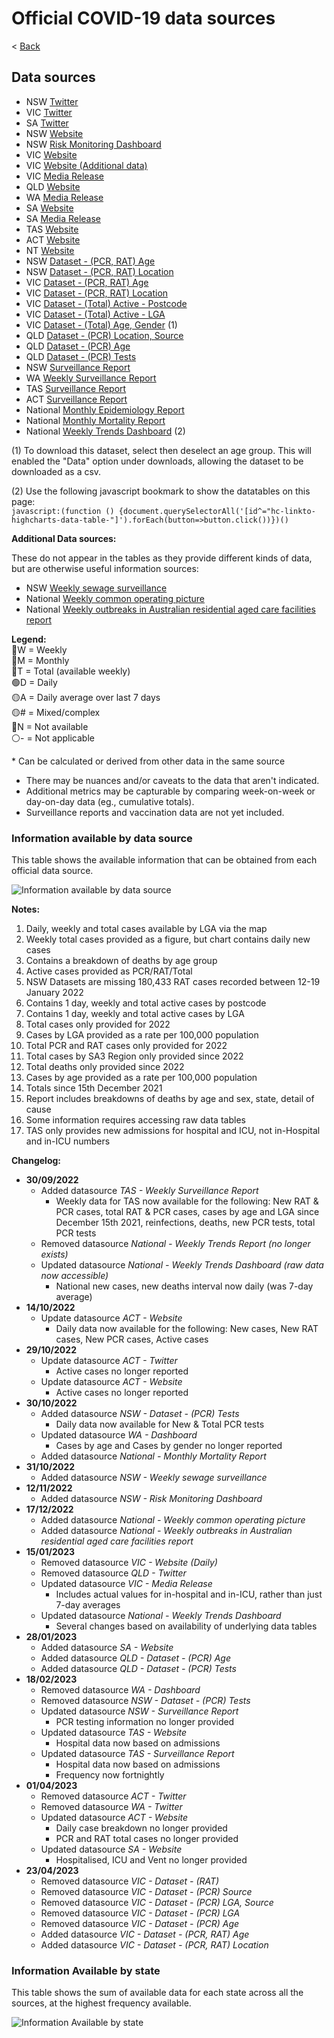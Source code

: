 # Official COVID-19 data sources

< [Back](README.md)

## Data sources

 * NSW	[Twitter](https://twitter.com/NSWHealth)
 * VIC	[Twitter](https://twitter.com/VicGovDH)
 * SA	[Twitter](https://twitter.com/SAHealth)
 * NSW	[Website](https://www.health.nsw.gov.au/Infectious/covid-19/Pages/stats-nsw.aspx)
 * NSW	[Risk Monitoring Dashboard](https://aci.health.nsw.gov.au/covid-19/critical-intelligence-unit/dashboard)
 * VIC	[Website](https://www.coronavirus.vic.gov.au/victorian-coronavirus-covid-19-data)
 * VIC	[Website (Additional data)](https://www.coronavirus.vic.gov.au/victorian-coronavirus-covid-19-data)
 * VIC	[Media Release](https://www.health.vic.gov.au/media-centre/media-releases)
 * QLD	[Website](https://www.qld.gov.au/health/conditions/health-alerts/coronavirus-covid-19/queensland-covid-19-statistics)
 * WA	[Media Release](https://ww2.health.wa.gov.au/News/Media-releases-listing-page)
 * SA	[Website](https://www.sahealth.sa.gov.au/wps/wcm/connect/public+content/sa+health+internet/conditions/infectious+diseases/covid-19/response/latest+updates/covid-19+dashboard)
 * SA	[Media Release](https://www.sahealth.sa.gov.au/wps/wcm/connect/public+content/sa+health+internet/about+us/news+and+media/all+media+releases?mr-sort=date-desc&mr-pg=1)
 * TAS	[Website](https://www.coronavirus.tas.gov.au/facts/tasmanian-statistics)
 * ACT	[Website](https://www.covid19.act.gov.au/updates/act-covid-19-statistics)
 * NT	[Website](https://health.nt.gov.au/covid-19/data)
 * NSW	[Dataset - (PCR, RAT) Age](https://data.nsw.gov.au/data/dataset/nsw-covid-19-cases-by-age-range/resource/4b03bc25-ab4b-46c0-bb3e-0c839c9915c5)
 * NSW	[Dataset - (PCR, RAT) Location](https://data.nsw.gov.au/data/dataset/covid-19-cases-by-location/resource/5d63b527-e2b8-4c42-ad6f-677f14433520)
 * VIC	[Dataset - (PCR, RAT) Age](https://discover.data.vic.gov.au/dataset/victorian-coronavirus-data/resource/0783f3ec-497c-4892-aa96-50762c7b2ccb)
 * VIC	[Dataset - (PCR, RAT) Location](https://discover.data.vic.gov.au/dataset/victorian-coronavirus-data/resource/bcebb71b-9318-4afc-b2a3-ccd38ad31287)
 * VIC	[Dataset - (Total) Active  - Postcode](https://docs.google.com/spreadsheets/d/e/2PACX-1vTwXSqlP56q78lZKxc092o6UuIyi7VqOIQj6RM4QmlVPgtJZfbgzv0a3X7wQQkhNu8MFolhVwMy4VnF/pub?gid=0&single=true&output=csv)
 * VIC	[Dataset - (Total) Active  - LGA](https://docs.google.com/spreadsheets/d/e/2PACX-1vQ9oKYNQhJ6v85dQ9qsybfMfc-eaJ9oKVDZKx-VGUr6szNoTbvsLTzpEaJ3oW_LZTklZbz70hDBUt-d/pub?gid=0&single=true&output=csv)
 * VIC	[Dataset - (Total) Age, Gender](https://public.tableau.com/views/GenderAgeGroup/CasesDashboard?%3Alanguage=en-US&%3Aembed=y&%3Aembed_code_version=3&%3AloadOrderID=4&%3Adisplay_count=y&publish=yes&%3Aorigin=viz_share_link&%3Asize=1056%2C25&&%3AshowVizHome=n&%3Atabs=n&%3AapiID=host2#navType=1&navSrc=Parse) (1)
 * QLD	[Dataset - (PCR) Location, Source](https://www.data.qld.gov.au/dataset/queensland-covid-19-case-line-list-location-source-of-infection)
 * QLD	[Dataset - (PCR) Age](https://www.data.qld.gov.au/dataset/queensland-covid-19-case-line-list-age-groups)
 * QLD	[Dataset - (PCR) Tests](https://www.data.qld.gov.au/dataset/queensland-covid-19-pathology-testing-totals)
 * NSW	[Surveillance Report](https://www.health.nsw.gov.au/Infectious/covid-19/Pages/weekly-reports.aspx)
 * WA	[Weekly Surveillance Report](https://ww2.health.wa.gov.au/Articles/F_I/Infectious-disease-data/COVID19-Weekly-Surveillance-Report)
 * TAS	[Surveillance Report](https://www.coronavirus.tas.gov.au/facts/tasmanian-statistics/weekly-report)
 * ACT	[Surveillance Report](https://www.covid19.act.gov.au/updates/act-covid-19-statistics)
 * National	[Monthly Epidemiology Report](https://www1.health.gov.au/internet/main/publishing.nsf/Content/novel_coronavirus_2019_ncov_weekly_epidemiology_reports_australia_2020.htm)
 * National	[Monthly Mortality Report](https://www.abs.gov.au/statistics/health/causes-death/related-articles)
 * National	[Weekly Trends Dashboard](https://www.health.gov.au/health-alerts/covid-19/case-numbers-and-statistics) (2)

(1) To download this dataset, select then deselect an age group. This will enabled the "Data" option under downloads, allowing the dataset to be downloaded as a csv.

(2) Use the following javascript bookmark to show the datatables on this page:  
```javascript:(function () {document.querySelectorAll('[id^="hc-linkto-highcharts-data-table-"]').forEach(button=>button.click())})()```

**Additional Data sources:**  

These do not appear in the tables as they provide different kinds of data, but are otherwise useful information sources:

 * NSW	[Weekly sewage surveillance](https://www.health.nsw.gov.au/Infectious/covid-19/Pages/sewage-surveillance-weekly-result.aspx)
 * National	[Weekly common operating picture](https://www.health.gov.au/resources/collections/coronavirus-covid-19-common-operating-picture)
 * National	[Weekly outbreaks in Australian residential aged care facilities report](https://www.health.gov.au/resources/collections/covid-19-outbreaks-in-australian-residential-aged-care-facilities)
 
**Legend:**  
🔵W = Weekly  
🔵M = Monthly  
🔵T = Total (available weekly)  
🟢D = Daily  
🟡A = Daily average over last 7 days  
🟡# = Mixed/complex  
🔴N = Not available  
⚪- = Not applicable

\* Can be calculated or derived from other data in the same source

 * There may be nuances and/or caveats to the data that aren't indicated.
 * Additional metrics may be capturable by comparing week-on-week or day-on-day data (eg., cumulative totals).
 * Surveillance reports and vaccination data are not yet included.

### Information available by data source

This table shows the available information that can be obtained from each official data source.

![Information available by data source](../data/InformationByDataSource_20230423.PNG)

**Notes:**
1. Daily, weekly and total cases available by LGA via the map
2. Weekly total cases provided as a figure, but chart contains daily new cases
3. Contains a breakdown of deaths by age group
4. Active cases provided as PCR/RAT/Total
5. NSW Datasets are missing 180,433 RAT cases recorded between 12-19 January 2022
6. Contains 1 day, weekly and total active cases by postcode
7. Contains 1 day, weekly and total active cases by LGA
8. Total cases only provided for 2022
9. Cases by LGA provided as a rate per 100,000 population
10. Total PCR and RAT cases only provided for 2022
11. Total cases by SA3 Region only provided since 2022
12. Total deaths only provided since 2022
13. Cases by age provided as a rate per 100,000 population
14.	Totals since 15th December 2021
15.	Report includes breakdowns of deaths by age and sex, state, detail of cause
16.	Some information requires accessing raw data tables
17.	TAS only provides new admissions for hospital and ICU, not in-Hospital and in-ICU numbers

**Changelog:**

 - **30/09/2022**
   - Added datasource *TAS - Weekly Surveillance Report*
     - Weekly data for TAS now available for the following: New RAT & PCR cases, total RAT & PCR cases, cases by age and LGA since December 15th 2021, reinfections, deaths, new PCR tests, total PCR tests
   - Removed datasource *National - Weekly Trends Report (no longer exists)*
   - Updated datasource *National - Weekly Trends Dashboard (raw data now accessible)*
     - National new cases, new deaths interval now daily (was 7-day average)
 - **14/10/2022**
   - Update datasource *ACT - Website*
	 - Daily data now available for the following: New cases, New RAT cases, New PCR cases, Active cases
 - **29/10/2022**
   - Update datasource *ACT - Twitter*
	 - Active cases no longer reported
   - Update datasource *ACT - Website*
	 - Active cases no longer reported
 - **30/10/2022**
   - Added datasource *NSW - Dataset - (PCR) Tests*
	 - Daily data now available for New & Total PCR tests
   - Updated datasource *WA - Dashboard*
	 - Cases by age and Cases by gender no longer reported
   - Added datasource *National - Monthly Mortality Report*
 - **31/10/2022**
   - Added datasource *NSW - Weekly sewage surveillance*
 - **12/11/2022**
   - Added datasource *NSW - Risk Monitoring Dashboard*
 - **17/12/2022**
   - Added datasource *National - Weekly common operating picture*
   - Added datasource *National - Weekly outbreaks in Australian residential aged care facilities report*
 - **15/01/2023**
   - Removed datasource *VIC - Website (Daily)*
   - Removed datasource *QLD - Twitter*
   - Updated datasource *VIC - Media Release*
	 - Includes actual values for in-hospital and in-ICU, rather than just 7-day averages
   - Updated datasource *National - Weekly Trends Dashboard*
	 - Several changes based on availability of underlying data tables
 - **28/01/2023**
   - Added datasource *SA - Website*
   - Added datasource *QLD - Dataset - (PCR) Age*
   - Added datasource *QLD - Dataset - (PCR) Tests*
 - **18/02/2023**
   - Removed datasource *WA - Dashboard*
   - Removed datasource *NSW - Dataset - (PCR) Tests*
   - Updated datasource *NSW - Surveillance Report*
	 - PCR testing information no longer provided
   - Updated datasource *TAS - Website*
	 - Hospital data now based on admissions
   - Updated datasource *TAS - Surveillance Report*
	 - Hospital data now based on admissions
	 - Frequency now fortnightly
 - **01/04/2023**
   - Removed datasource *ACT - Twitter*
   - Removed datasource *WA - Twitter*
   - Updated datasource *ACT - Website*
	 - Daily case breakdown no longer provided
	 - PCR and RAT total cases no longer provided
   - Updated datasource *SA - Website*
	 - Hospitalised, ICU and Vent no longer provided
 - **23/04/2023**
   - Removed datasource *VIC - Dataset - (RAT)*
   - Removed datasource *VIC - Dataset - (PCR) Source*
   - Removed datasource *VIC - Dataset - (PCR) LGA, Source*
   - Removed datasource *VIC - Dataset - (PCR) LGA*
   - Removed datasource *VIC - Dataset - (PCR) Age*
   - Added datasource *VIC - Dataset - (PCR, RAT) Age*
   - Added datasource *VIC - Dataset - (PCR, RAT) Location*

### Information Available by state

This table shows the sum of available data for each state across all the sources, at the highest frequency available.

![Information Available by state](../data/InformationAvailableByState_20230423.PNG)